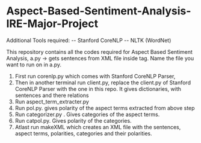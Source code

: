 # Aspect-Based-Sentiment-Analysis-IRE-Major-Project

Additional Tools required:
-- Stanford CoreNLP
-- NLTK (WordNet)

This repository contains all the codes required for Aspect Based Sentiment Analysis, 
a.py -> gets sentences from XML file inside <text></text> tag. Name the file you want to run on in a.py.
1. First run corenlp.py which comes with Stanford CoreNLP Parser, 
2. Then in another terminal run client.py, replace the client.py of Stanford CoreNLP Parser with the one in this repo. It gives dictionaries, with sentences and there relations
3. Run aspect_term_extracter.py
4. Run pol.py. gives polarity of the aspect terms extracted from above step
5. Run categorizer.py . Gives categories of the aspect terms.
6. Run catpol.py. Gives polarity of the categories. 
7. Atlast run makeXML which creates an XML file with the sentences, aspect terms, polarities, categories and their polarities.

